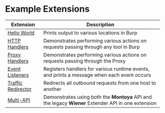 Example Extensions
============================

| Extension          | Description                                                                                               |
|--------------------|-----------------------------------------------------------------------------------------------------------|
| [Hello World](https://github.com/PortSwigger/burp-extensions-montoya-api-examples/blob/main/helloworld)       | Prints output to various locations in Burp                                                                |
| [HTTP Handlers](https://github.com/PortSwigger/burp-extensions-montoya-api-examples/blob/main/httphandler)      | Demonstrates performing various actions on requests passing through any tool in Burp                      |
| [Proxy Handlers](https://github.com/PortSwigger/burp-extensions-montoya-api-examples/blob/main/proxyhandler)     | Demonstrates performing various actions on requests passing through the Proxy                             |
| [Event Listeners](https://github.com/PortSwigger/burp-extensions-montoya-api-examples/blob/main/eventlisteners)  | Registers handlers for various runtime events, and prints a message when each event occurs                |
| [Traffic Redirector](https://github.com/PortSwigger/burp-extensions-montoya-api-examples/blob/main/trafficredirector)| Redirects all outbound requests from one host to another                                                  |
| [Multi-API](https://github.com/PortSwigger/burp-extensions-montoya-api-examples/blob/main/multiapi)         | Demonstrates using both the <b>Montoya</b> API and the legacy <b>Wiener</b> Extender API in one extension |